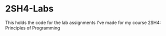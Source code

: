 # 2SH4-Labs
This holds the code for the lab assignments I've made for my course 2SH4: Principles of Programming
